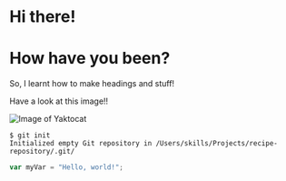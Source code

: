 # Hi there! 
# How have you been?

So, I learnt how to make headings and stuff!

Have a look at this image!!

![Image of Yaktocat](https://octodex.github.com/images/yaktocat.png)

```
$ git init
Initialized empty Git repository in /Users/skills/Projects/recipe-repository/.git/
```

``` javascript
var myVar = "Hello, world!";
```
